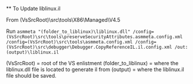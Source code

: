 ** To Update liblinux.il

From (VsSrcRoot)\src\tools\X86\Managed\V4.5

Run `asmmeta "(folder_to_liblinux)\liblinux.dll" /config=(VsSrcRoot)\src\tools\preserveSecurityAttributes.asmmeta.config.xml /config=(VsSrcRoot)\src\tools\asmmeta.config.xml /config=(VsSrcRoot)\src\debugger\Debugger.CopyReferenceIL.il.config.xml /out:(output)\liblinux.il`

(VsSrcRoot) = root of the VS enlistment
(folder_to_liblinux) = where the liblinux.dll file is located to generate il from
(output) = where the liblinux.il file should be saved.